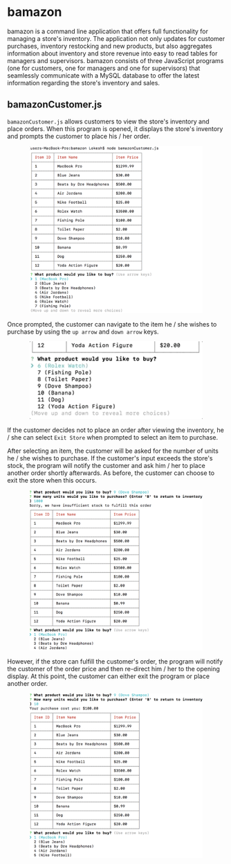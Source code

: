 # bamazon
bamazon is a command line application that offers full functionality for managing a store's inventory. The application not only updates for customer purchases, inventory restocking and new products, but also aggregates information about inventory and store revenue into easy to read tables for managers and supervisors. bamazon consists of three JavaScript programs (one for customers, one for managers and one for supervisors) that seamlessly communicate with a MySQL database to offer the latest information regarding the store's inventory and sales.

## bamazonCustomer.js
`bamazonCustomer.js` allows customers to view the store's inventory and place orders. When this program is opened, it displays the store's inventory and prompts the customer to place his / her order.

<p align = 'center'>
  <img src = '/bamazon_screenshots/bamazonCustomer.js_screenshots/screenshot_1.png' width = '400'>
</p>

Once prompted, the customer can navigate to the item he / she wishes to purchase by using the `up arrow` and `down arrow` keys.

<p align = 'center'>
  <img src = '/bamazon_screenshots/bamazonCustomer.js_screenshots/customer_menu_navigation.gif' width = '400'>
</p>

If the customer decides not to place an order after viewing the inventory, he / she can select `Exit Store` when prompted to select an item to purchase.

After selecting an item, the customer will be asked for the number of units he / she wishes to purchase. If the customer's input exceeds the store's stock, the program will notify the customer and ask him / her to place another order shortly afterwards. As before, the customer can choose to exit the store when this occurs.

<p align = 'center'>
  <img src = '/bamazon_screenshots/bamazonCustomer.js_screenshots/screenshot_2.png' width = '400'>
</p>

However, if the store can fulfill the customer's order, the program will notify the customer of the order price and then re-direct him / her to the opening display. At this point, the customer can either exit the program or place another order.

<p align = 'center'>
  <img src = '/bamazon_screenshots/bamazonCustomer.js_screenshots/screenshot_3.png' width = '400' align = 'center'>
</p>
